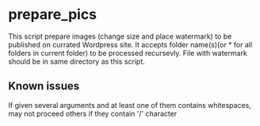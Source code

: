 # prepare_pics

This script prepare images (change size and place watermark)
to be published on currated Wordpress site.
It accepts folder name(s)(or * for all folders in current folder) to be processed recursevly.
File with watermark should be in same directory as this script.

## Known issues

If given several arguments and at least one of them contains whitespaces,
may not proceed others if they contain '/' character
